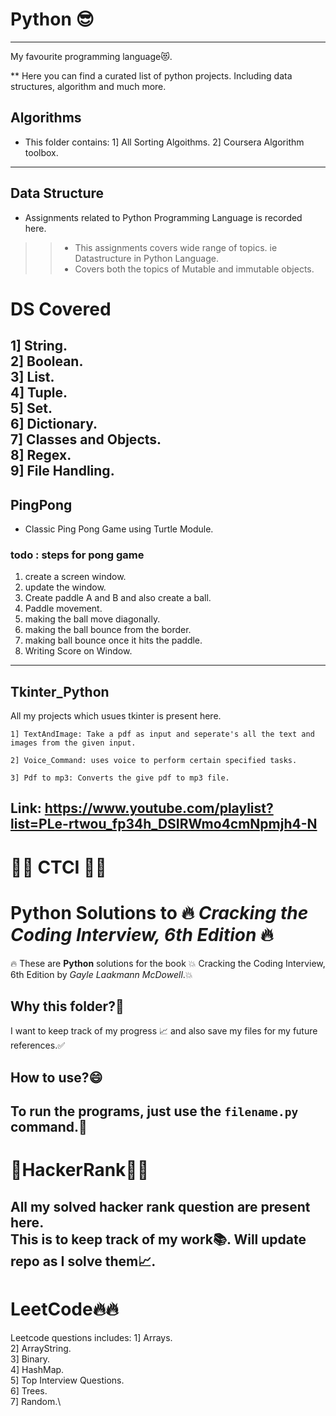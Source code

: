 # Python 😎
-----------------------------------------------------------------------------------------------------------------------
My favourite programming language😻.

** Here you can find a curated list of python projects. Including data structures, algorithm and much more.

## Algorithms

* This folder contains:
1] All Sorting Algoithms. 
2] Coursera Algorithm toolbox.
-----------------------------------------------------------------------------------------------------------------------

## Data Structure

* Assignments related to Python Programming Language is recorded here.
>>  * This assignments covers wide range of topics. ie Datastructure in Python Language.  
>>  * Covers both the topics of Mutable and immutable objects.

# DS Covered

1] String.  
2] Boolean.  
3] List.  
4] Tuple.   
5] Set.  
6] Dictionary.  
7] Classes and Objects.  
8] Regex.   
9] File Handling.
-----------------------------------------------------------------------------------------------------------------------

## PingPong

* Classic Ping Pong Game using Turtle Module.

### todo : steps for pong game
 1. create a screen window.
 2. update the window.
 3. Create paddle A and B and also create a ball.
 4. Paddle movement.
 5. making the ball move diagonally.
 6. making the ball bounce from the border.
 7. making ball bounce once it hits the paddle.
 8. Writing Score on Window.
 -----------------------------------------------------------------------------------------------------------------------
 
## Tkinter_Python

All my projects which usues tkinter is present here.

    1] TextAndImage: Take a pdf as input and seperate's all the text and images from the given input.
    
    2] Voice_Command: uses voice to perform certain specified tasks.
    
    3] Pdf to mp3: Converts the give pdf to mp3 file.


Link: https://www.youtube.com/playlist?list=PLe-rtwou_fp34h_DSIRWmo4cmNpmjh4-N
-----------------------------------------------------------------------------------------------------------------------

# 🚀🚀 CTCI 🚀🚀
# Python Solutions to 🔥 *Cracking the Coding Interview, 6th Edition* 🔥

🔥 These are **Python** solutions for the book 💥 Cracking the Coding Interview, 6th Edition by *Gayle Laakmann McDowell*.💥


## Why this folder?🤔
I want to keep track of my progress 📈 and also save my files for my future references.✅

## How to use?😄
To run the programs, just use the `filename.py` command.🤝
-----------------------------------------------------------------------------------------------------------------------

# 🚀HackerRank🚀🚀

All my solved hacker rank question are present here.\
This is to keep track of my work📚. Will update repo as I solve them📈.
-----------------------------------------------------------------------------------------------------------------------

# LeetCode🔥🔥

Leetcode questions includes:
1] Arrays.\
2] ArrayString.\
3] Binary.\
4] HashMap.\
5] Top Interview Questions.\
6] Trees.\
7] Random.\

